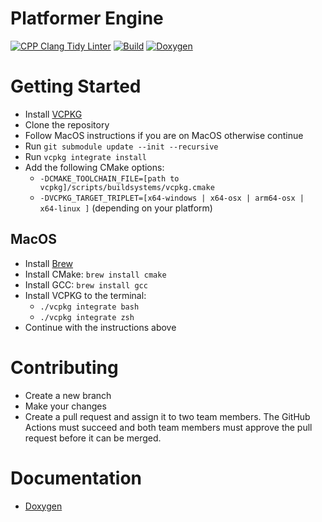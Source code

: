# Platformer Engine

[![CPP Clang Tidy Linter](https://github.com/SPC-H-Avans/PlatformerEngine/actions/workflows/clang.yml/badge.svg)](https://github.com/SPC-H-Avans/PlatformerEngine/actions/workflows/clang.yml)
[![Build](https://github.com/SPC-H-Avans/PlatformerEngine/actions/workflows/build.yml/badge.svg)](https://github.com/SPC-H-Avans/PlatformerEngine/actions/workflows/build.yml)
[![Doxygen](https://github.com/SPC-H-Avans/PlatformerEngine/actions/workflows/doxygen.yml/badge.svg)](https://github.com/SPC-H-Avans/PlatformerEngine/actions/workflows/doxygen.yml)

# Getting Started
- Install [VCPKG](https://vcpkg.io/en/index.html)
- Clone the repository
- Follow MacOS instructions if you are on MacOS otherwise continue
- Run `git submodule update --init --recursive`
- Run `vcpkg integrate install`
- Add the following CMake options:
    - `-DCMAKE_TOOLCHAIN_FILE=[path to vcpkg]/scripts/buildsystems/vcpkg.cmake`
    - `-DVCPKG_TARGET_TRIPLET=[x64-windows | x64-osx | arm64-osx | x64-linux ]` (depending on your platform)

## MacOS
- Install [Brew](https://docs.brew.sh/Installation)
- Install CMake: `brew install cmake`
- Install GCC: `brew install gcc`
- Install VCPKG to the terminal:
  - `./vcpkg integrate bash`
  - `./vcpkg integrate zsh`
- Continue with the instructions above

# Contributing
- Create a new branch
- Make your changes
- Create a pull request and assign it to two team members. The GitHub Actions must succeed and both team members must approve the pull request before it can be merged.

# Documentation
- [Doxygen](https://engine.mrproper.dev)
